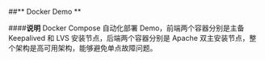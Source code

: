 ##** Docker Demo **

####**说明**
Docker Compose 自动化部署 Demo，前端两个容器分别是主备 Keepalived 和 LVS 安装节点，后端两个容器分别是 Apache 双主安装节点，整个架构是高可用架构，能够避免单点故障问题。


